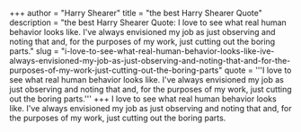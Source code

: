 +++
author = "Harry Shearer"
title = "the best Harry Shearer Quote"
description = "the best Harry Shearer Quote: I love to see what real human behavior looks like. I've always envisioned my job as just observing and noting that and, for the purposes of my work, just cutting out the boring parts."
slug = "i-love-to-see-what-real-human-behavior-looks-like-ive-always-envisioned-my-job-as-just-observing-and-noting-that-and-for-the-purposes-of-my-work-just-cutting-out-the-boring-parts"
quote = '''I love to see what real human behavior looks like. I've always envisioned my job as just observing and noting that and, for the purposes of my work, just cutting out the boring parts.'''
+++
I love to see what real human behavior looks like. I've always envisioned my job as just observing and noting that and, for the purposes of my work, just cutting out the boring parts.
